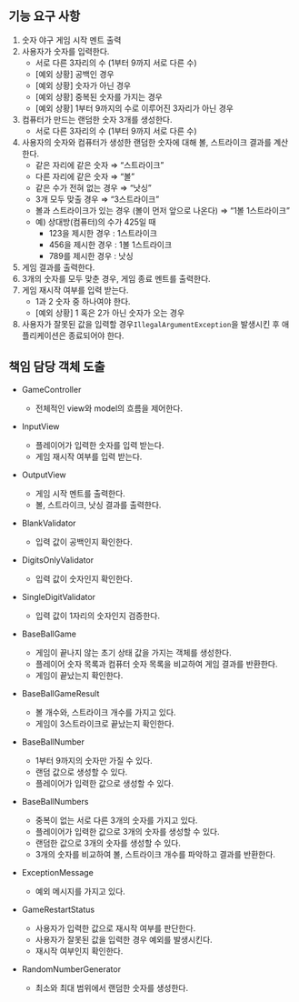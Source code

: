 ## 기능 요구 사항

1. 숫자 야구 게임 시작 멘트 출력
2. 사용자가 숫자를 입력한다.
    - 서로 다른 3자리의 수 (1부터 9까지 서로 다른 수)
    - [예외 상황] 공백인 경우
    - [예외 상황] 숫자가 아닌 경우
    - [예외 상황] 중복된 숫자를 가지는 경우
    - [예외 상황] 1부터 9까지의 수로 이루어진 3자리가 아닌 경우
3. 컴퓨터가 만드는 랜덤한 숫자 3개를 생성한다.
    - 서로 다른 3자리의 수 (1부터 9까지 서로 다른 수)
4. 사용자의 숫자와 컴퓨터가 생성한 랜덤한 숫자에 대해 볼, 스트라이크 결과를 계산한다.
    - 같은 자리에 같은 숫자 ⇒ “스트라이크”
    - 다른 자리에 같은 숫자 ⇒ “볼”
    - 같은 수가 전혀 없는 경우 ⇒ “낫싱”
    - 3개 모두 맞출 경우 ⇒ “3스트라이크”
    - 볼과 스트라이크가 있는 경우 (볼이 먼저 앞으로 나온다) ⇒ “1볼 1스트라이크”
    - 예) 상대방(컴퓨터)의 수가 425일 때
        - 123을 제시한 경우 : 1스트라이크
        - 456을 제시한 경우 : 1볼 1스트라이크
        - 789를 제시한 경우 : 낫싱
5. 게임 결과를 출력한다.
6. 3개의 숫자를 모두 맞춘 경우, 게임 종료 멘트를 출력한다.
7. 게임 재시작 여부를 입력 받는다.
    - 1과 2 숫자 중 하나여야 한다.
    - [예외 상황] 1 혹은 2가 아닌 숫자가 오는 경우
8. 사용자가 잘못된 값을 입력할 경우`IllegalArgumentException`을 발생시킨 후 애플리케이션은 종료되어야 한다.

## 책임 담당 객체 도출

- GameController
    - 전체적인 view와 model의 흐름을 제어한다.

- InputView
    - 플레이어가 입력한 숫자를 입력 받는다.
    - 게임 재시작 여부를 입력 받는다.

- OutputView
    - 게임 시작 멘트를 출력한다.
    - 볼, 스트라이크, 낫싱 결과를 출력한다.

- BlankValidator
    - 입력 값이 공백인지 확인한다.
- DigitsOnlyValidator
    - 입력 값이 숫자인지 확인한다.
- SingleDigitValidator
    - 입력 값이 1자리의 숫자인지 검증한다.

- BaseBallGame
    - 게임이 끝나지 않는 초기 상태 값을 가지는 객체를 생성한다.
    - 플레이어 숫자 목록과 컴퓨터 숫자 목록을 비교하여 게임 결과를 반환한다.
    - 게임이 끝났는지 확인한다.

- BaseBallGameResult
    - 볼 개수와, 스트라이크 개수를 가지고 있다.
    - 게임이 3스트라이크로 끝났는지 확인한다.

- BaseBallNumber
    - 1부터 9까지의 숫자만 가질 수 있다.
    - 랜덤 값으로 생성할 수 있다.
    - 플레이어가 입력한 값으로 생성할 수 있다.

- BaseBallNumbers
    - 중복이 없는 서로 다른 3개의 숫자를 가지고 있다.
    - 플레이어가 입력한 값으로 3개의 숫자를 생성할 수 있다.
    - 랜덤한 값으로 3개의 숫자를 생성할 수 있다.
    - 3개의 숫자를 비교하여 볼, 스트라이크 개수를 파악하고 결과를 반환한다.

- ExceptionMessage
    - 예외 메시지를 가지고 있다.

- GameRestartStatus
    - 사용자가 입력한 값으로 재시작 여부를 판단한다.
    - 사용자가 잘못된 값을 입력한 경우 예외를 발생시킨다.
    - 재시작 여부인지 확인한다.

- RandomNumberGenerator
    - 최소와 최대 범위에서 랜덤한 숫자를 생성한다.
